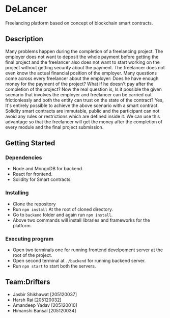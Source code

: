 # DeLancer

Freelancing platform based on concept of blockchain smart contracts.

## Description

Many problems happen during the completion of a freelancing project. The employer does not want
to deposit the whole payment before getting the final project and the freelancer also does not want
to start working on the project without getting security about the payment. The freelancer does not
even know the actual financial position of the employer.
Many questions come across every freelancer about the employer: Does he have enough money for
the payment of the project? What if he doesn't pay after the completion of the project?
Now the real question is, Is it possible the given scenario that involves the employer and freelancer
can be carried out frictionlessly and both the entity can trust on the state of the contract?
Yes, It's entirely possible to achieve the above scenario with a smart contract. Solidity smart
contracts are immutable, public and the participant can not avoid any rules or restrictions which are
defined inside it. We can use this advantage so that the freelancer will get the money after the
completion of every module and the final project submission.

## Getting Started

### Dependencies

* Node and MongoDB for backend.
* React for frontend.
* Solidity for Smart contracts.

### Installing

* Clone the repository
* Run ```npm install``` At the root of cloned directory.
* Go to ```backend``` folder and again run `npm install`.
* Above two commands will install libraries and frameworks for the platform.

### Executing program

* Open two terminals one for running frontend develpoment server at the root of the project.
* Open second terminal at ```./backend``` for running backend server.
* Run ```npm start``` to start both the servers.

## Team:Drifters

* Jasbir Shikhawat [205120037]
* Harsh Rai [205120032]
* Amandeep Yadav [205120010]
* Himanshi Bansal [205120034]
